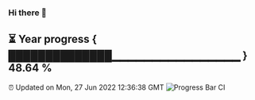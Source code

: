 ### Hi there 👋
⏳ Year progress { ██████████████▁▁▁▁▁▁▁▁▁▁▁▁▁▁▁▁ } 48.64 %
---
⏰ Updated on Mon, 27 Jun 2022 12:36:38 GMT
![Progress Bar CI](https://github.com/liununu/liununu/workflows/Progress%20Bar%20CI/badge.svg)
